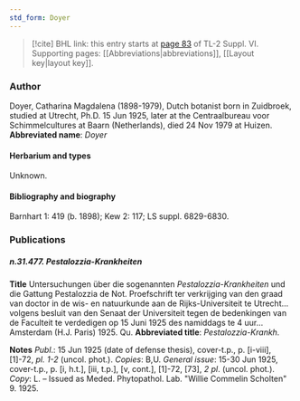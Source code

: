 ```yaml
---
std_form: Doyer
---
```


> [!cite] BHL link: this entry starts at [page 83](https://www.biodiversitylibrary.org/page/33260071) of TL-2 Suppl. VI.
> Supporting pages: [[Abbreviations|abbreviations]], [[Layout key|layout key]].

### Author

Doyer, Catharina Magdalena (1898-1979), Dutch botanist born in Zuidbroek, studied at Utrecht, Ph.D. 15 Jun 1925, later at the Centraalbureau voor Schimmelcultures at Baarn (Netherlands), died 24 Nov 1979 at Huizen. 
**Abbreviated name**: *Doyer*

#### Herbarium and types

Unknown.

#### Bibliography and biography

Barnhart 1: 419 (b. 1898); Kew 2: 117; LS suppl. 6829-6830.

### Publications

##### n.31.477. Pestalozzia-Krankheiten

**Title**
Untersuchungen über die sogenannten *Pestalozzia-Krankheiten* und die Gattung Pestalozzia de Not. Proefschrift ter verkrijging van den graad van doctor in de wis- en natuurkunde aan de Rijks-Universiteit te Utrecht... volgens besluit van den Senaat der Universiteit tegen de bedenkingen van de Faculteit te verdedigen op 15 Juni 1925 des namiddags te 4 uur... Amsterdam (H.J. Paris) 1925. Qu.
**Abbreviated title**: *Pestalozzia-Krankh.*

**Notes**
*Publ*.: 15 Jun 1925 (date of defense thesis), cover-t.p., p. \[i-viii\], \[1\]-72, *pl. 1-2* (uncol. phot.).
*Copies*: B,U.
*General issue*: 15-30 Jun 1925, cover-t.p., p. \[i, h.t.\], \[iii, t.p.\], \[v, cont.\], \[1\]-72, \[73\], *2 pl*. (uncol. phot.). *Copy*: L. – Issued as Meded. Phytopathol. Lab. "Willie Commelin Scholten" 9. 1925.

